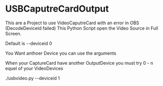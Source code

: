 # USBCaputreCardOutput
This are a Project to use VideoCaputreCard with an error in OBS (DecodeDeviceId failed)
This Python Script open the Video Source in Full Screen.

Default is --deviceid 0

You Want anthoer Device you can use the arguments

When your CaptureCard have another OutputDevice you must try 0 - n equel of your VideoDevices

./usbvideo.py --deviceid 1


